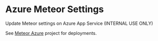 # Azure Meteor Settings

Update Meteor settings on Azure App Service (INTERNAL USE ONLY)

See [Meteor Azure](https://github.com/fractal-code/meteor-azure) project for deployments.